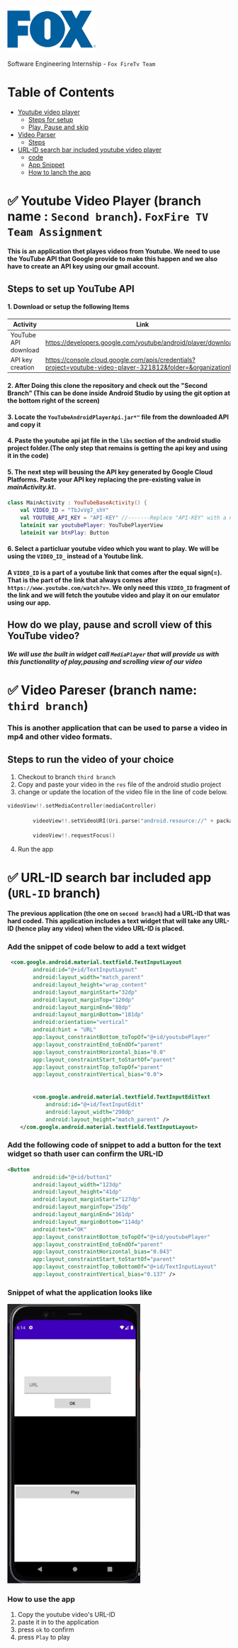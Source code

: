 <img src = https://github.com/Nlege001/_kotlin/blob/master/FOX_Logo-removebg-preview.png width = 200>

Software Engineering Internship - ```Fox FireTv Team```


# Table of Contents
 - [Youtube video player](#x)
      - [Steps for setup](#a)
      - [Play, Pause and skip](#b)
 - [Video Parser](#y)
      - [Steps](#c)
 - [URL-ID search bar included youtube video player](#z)
      - [code](#d)
      - [App Snippet](#e)
      - [How to lanch the app](#f)




<div name = 'x'/>

# ✅ Youtube Video Player (branch name : ```Second branch```). ```FoxFire TV Team Assignment``` 
#### This is an application thet playes videos from Youtube. We need to use the YouTube API that Google provide to make this happen and we also have to create an API key using our gmail account. 

<div name = 'a'/>

## Steps to set up YouTube API 
#### 1. Download or setup the following Items
|Activity|Link|
|--------|--------|
|YouTube API download|https://developers.google.com/youtube/android/player/downloads|
|API key creation|https://console.cloud.google.com/apis/credentials?project=youtube-video-player-321812&folder=&organizationId=|


#### 2. After Doing this clone the repository and check out the **"Second Branch"** (This can be done inside Android Studio by using the git option at the bottom right of the screen)

#### 3. Locate the ```YouTubeAndroidPlayerApi.jar*"``` file from the downloaded API and copy it
#### 4. Paste the youtube api jat file in the ```libs``` section of the android studio project folder.(The only step that remains is getting the api key and using it in the code)

#### 5. The next step will beusing the API key generated by Google Cloud Platforms. Paste your API key replacing the pre-existing value in _mainActivity.kt_.

```kotlin
class MainActivity : YouTubeBaseActivity() {
    val VIDEO_ID = "TbJvVg7_shY"
    val YOUTUBE_API_KEY = "API-KEY" //-------Replace "API-KEY" with a new API key
    lateinit var youtubePlayer: YouTubePlayerView
    lateinit var btnPlay: Button
```
#### 6. Select a particluar youtube video which you want to play. We will be using the ```VIDEO_ID_``` instead of a Youtube link.
#### A ```VIDEO_ID```  is a part of a youtube link that comes after the equal sign(=). That is the part of the link that always comes after ```https://www.youtube.com/watch?v=```. We only need this ```VIDEO_ID``` fragment of the link and we will fetch the youtube video and play it on our emulator using our app.

<div name = 'b'/>

## How do we play, pause and scroll view of this YouTube video?


##### We will use the built in widget call ```MediaPlayer``` that will provide us with this functionality of play,pausing and scrolling view of our video






<div name= "y"/>

# ✅ Video Pareser (branch name: ```third branch```) 

### This is another application that can be used to parse a video in mp4 and other video formats. 

<div name = 'c'/>

## Steps to run the video of your choice

1. Checkout to branch ```third branch ```
2.  Copy and paste your video in the ```res``` file of the android studio project 
3. change or update the location of the video file in the line of code below. 
```kotlin
videoView!!.setMediaController(mediaController)

        videoView!!.setVideoURI(Uri.parse("android.resource://" + packageName + "/" + R.raw.video)) //----check or update file location

        videoView!!.requestFocus()
```
4. Run the app 


<div name= "z"/>

# ✅ URL-ID search bar included app (```URL-ID``` branch) 

#### The previous application (the one on ```second branch```) had a URL-ID that was hard coded. This application includes a text widget that will take any URL-ID (hence play any video) when the video URL-ID is placed.

<div name = 'd'/>

### Add the snippet of code below to add a text widget

```xml
 <com.google.android.material.textfield.TextInputLayout
        android:id="@+id/TextInputLayout"
        android:layout_width="match_parent"
        android:layout_height="wrap_content"
        android:layout_marginStart="32dp"
        android:layout_marginTop="120dp"
        android:layout_marginEnd="80dp"
        android:layout_marginBottom="181dp"
        android:orientation="vertical"
        android:hint = "URL"
        app:layout_constraintBottom_toTopOf="@+id/youtubePlayer"
        app:layout_constraintEnd_toEndOf="parent"
        app:layout_constraintHorizontal_bias="0.0"
        app:layout_constraintStart_toStartOf="parent"
        app:layout_constraintTop_toTopOf="parent"
        app:layout_constraintVertical_bias="0.0">
    

        <com.google.android.material.textfield.TextInputEditText
            android:id="@+id/TextInputEdit"
            android:layout_width="298dp"
            android:layout_height="match_parent" />
    </com.google.android.material.textfield.TextInputLayout>
```

### Add the following code of snippet to add a button for the text widget so thath user can confirm the URL-ID
```xml
<Button
        android:id="@+id/button1"
        android:layout_width="123dp"
        android:layout_height="41dp"
        android:layout_marginStart="127dp"
        android:layout_marginTop="25dp"
        android:layout_marginEnd="161dp"
        android:layout_marginBottom="114dp"
        android:text="OK"
        app:layout_constraintBottom_toTopOf="@+id/youtubePlayer"
        app:layout_constraintEnd_toEndOf="parent"
        app:layout_constraintHorizontal_bias="0.043"
        app:layout_constraintStart_toStartOf="parent"
        app:layout_constraintTop_toBottomOf="@+id/TextInputLayout"
        app:layout_constraintVertical_bias="0.137" />
```
<div name = 'e'/>

### Snippet of what the application looks like
<img src = https://github.com/Nlege001/Youtube_Video_Player/blob/master/youtubeapp.jpg width = 300>

<div name = 'f'/>

### How to use the app
1. Copy the youtube video's URL-ID
2. paste it in to the application
3. press ```ok``` to confirm
4. press ```Play``` to play
